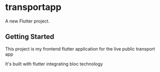 # transportapp

A new Flutter project.

## Getting Started

This project is my frontend flutter application for the live public transport app

It's built with flutter integrating bloc technology

